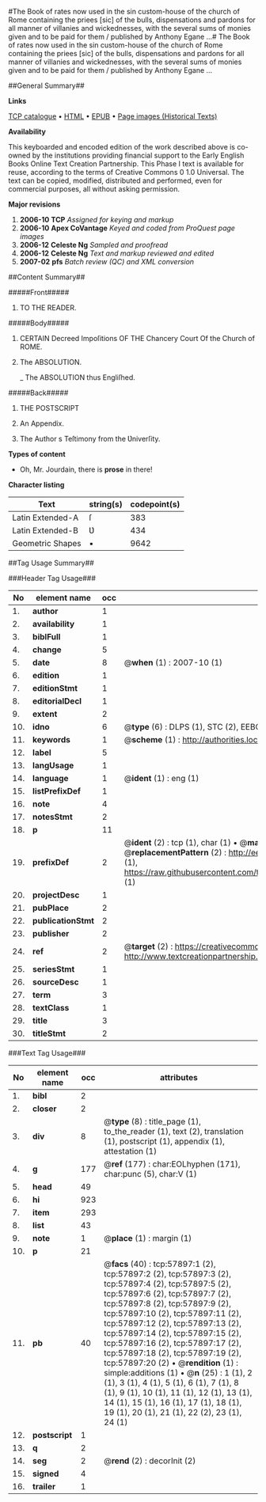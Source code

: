 #The Book of rates now used in the sin custom-house of the church of Rome containing the priees [sic] of the bulls, dispensations and pardons for all manner of villanies and wickednesses, with the several sums of monies given and to be paid for them / published by Anthony Egane ...#
The Book of rates now used in the sin custom-house of the church of Rome containing the priees [sic] of the bulls, dispensations and pardons for all manner of villanies and wickednesses, with the several sums of monies given and to be paid for them / published by Anthony Egane ...

##General Summary##

**Links**

[TCP catalogue](http://www.ota.ox.ac.uk/tcp/)  • 
[HTML](http://tei.it.ox.ac.uk/tcp/Texts-HTML/free/A38/A38175.html)  • 
[EPUB](http://tei.it.ox.ac.uk/tcp/Texts-EPUB/free/A38/A38175.epub) • 
[Page images (Historical Texts)](https://data.historicaltexts.jisc.ac.uk/view?pubId=eebo-12261042e&pageId=eebo-12261042e-57897-1)

**Availability**

This keyboarded and encoded edition of the
	       work described above is co-owned by the institutions
	       providing financial support to the Early English Books
	       Online Text Creation Partnership. This Phase I text is
	       available for reuse, according to the terms of Creative
	       Commons 0 1.0 Universal. The text can be copied,
	       modified, distributed and performed, even for
	       commercial purposes, all without asking permission.

**Major revisions**

1. __2006-10__ __TCP__ *Assigned for keying and markup*
1. __2006-10__ __Apex CoVantage__ *Keyed and coded from ProQuest page images*
1. __2006-12__ __Celeste Ng__ *Sampled and proofread*
1. __2006-12__ __Celeste Ng__ *Text and markup reviewed and edited*
1. __2007-02__ __pfs__ *Batch review (QC) and XML conversion*

##Content Summary##

#####Front#####

1. TO THE READER.

#####Body#####

1. CERTAIN Decreed Impoſitions OF THE Chancery Court Of the Church of ROME.

1. The ABSOLUTION.

    _ The ABSOLUTION thus Engliſhed.

#####Back#####

1. THE POSTSCRIPT

1. An Appendix.

1. The Author s Teſtimony from the Ʋniverſity.

**Types of content**

  * Oh, Mr. Jourdain, there is **prose** in there!

**Character listing**


|Text|string(s)|codepoint(s)|
|---|---|---|
|Latin Extended-A|ſ|383|
|Latin Extended-B|Ʋ|434|
|Geometric Shapes|▪|9642|

##Tag Usage Summary##

###Header Tag Usage###

|No|element name|occ|attributes|
|---|---|---|---|
|1.|__author__|1||
|2.|__availability__|1||
|3.|__biblFull__|1||
|4.|__change__|5||
|5.|__date__|8| @__when__ (1) : 2007-10 (1)|
|6.|__edition__|1||
|7.|__editionStmt__|1||
|8.|__editorialDecl__|1||
|9.|__extent__|2||
|10.|__idno__|6| @__type__ (6) : DLPS (1), STC (2), EEBO-CITATION (1), OCLC (1), VID (1)|
|11.|__keywords__|1| @__scheme__ (1) : http://authorities.loc.gov/ (1)|
|12.|__label__|5||
|13.|__langUsage__|1||
|14.|__language__|1| @__ident__ (1) : eng (1)|
|15.|__listPrefixDef__|1||
|16.|__note__|4||
|17.|__notesStmt__|2||
|18.|__p__|11||
|19.|__prefixDef__|2| @__ident__ (2) : tcp (1), char (1)  •  @__matchPattern__ (2) : ([0-9\-]+):([0-9IVX]+) (1), (.+) (1)  •  @__replacementPattern__ (2) : http://eebo.chadwyck.com/downloadtiff?vid=$1&page=$2 (1), https://raw.githubusercontent.com/textcreationpartnership/Texts/master/tcpchars.xml#$1 (1)|
|20.|__projectDesc__|1||
|21.|__pubPlace__|2||
|22.|__publicationStmt__|2||
|23.|__publisher__|2||
|24.|__ref__|2| @__target__ (2) : https://creativecommons.org/publicdomain/zero/1.0/ (1), http://www.textcreationpartnership.org/docs/. (1)|
|25.|__seriesStmt__|1||
|26.|__sourceDesc__|1||
|27.|__term__|3||
|28.|__textClass__|1||
|29.|__title__|3||
|30.|__titleStmt__|2||


###Text Tag Usage###

|No|element name|occ|attributes|
|---|---|---|---|
|1.|__bibl__|2||
|2.|__closer__|2||
|3.|__div__|8| @__type__ (8) : title_page (1), to_the_reader (1), text (2), translation (1), postscript (1), appendix (1), attestation (1)|
|4.|__g__|177| @__ref__ (177) : char:EOLhyphen (171), char:punc (5), char:V (1)|
|5.|__head__|49||
|6.|__hi__|923||
|7.|__item__|293||
|8.|__list__|43||
|9.|__note__|1| @__place__ (1) : margin (1)|
|10.|__p__|21||
|11.|__pb__|40| @__facs__ (40) : tcp:57897:1 (2), tcp:57897:2 (2), tcp:57897:3 (2), tcp:57897:4 (2), tcp:57897:5 (2), tcp:57897:6 (2), tcp:57897:7 (2), tcp:57897:8 (2), tcp:57897:9 (2), tcp:57897:10 (2), tcp:57897:11 (2), tcp:57897:12 (2), tcp:57897:13 (2), tcp:57897:14 (2), tcp:57897:15 (2), tcp:57897:16 (2), tcp:57897:17 (2), tcp:57897:18 (2), tcp:57897:19 (2), tcp:57897:20 (2)  •  @__rendition__ (1) : simple:additions (1)  •  @__n__ (25) : 1 (1), 2 (1), 3 (1), 4 (1), 5 (1), 6 (1), 7 (1), 8 (1), 9 (1), 10 (1), 11 (1), 12 (1), 13 (1), 14 (1), 15 (1), 16 (1), 17 (1), 18 (1), 19 (1), 20 (1), 21 (1), 22 (2), 23 (1), 24 (1)|
|12.|__postscript__|1||
|13.|__q__|2||
|14.|__seg__|2| @__rend__ (2) : decorInit (2)|
|15.|__signed__|4||
|16.|__trailer__|1||

